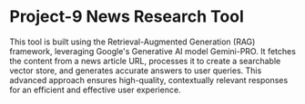 # Project-9 News Research Tool
 This tool is built using the Retrieval-Augmented Generation (RAG) framework, leveraging Google's Generative AI model Gemini-PRO. It fetches the content from a news article URL, processes it to create a searchable vector store, and generates accurate answers to user queries. This advanced approach ensures high-quality, contextually relevant responses for an efficient and effective user experience.
